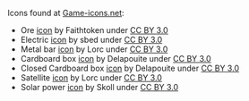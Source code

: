 Icons found at [Game-icons.net](https://game-icons.net):
- Ore [icon](https://game-icons.net/1x1/faithtoken/ore.html) by Faithtoken under [CC BY 3.0](http://creativecommons.org/licenses/by/3.0/)
- Electric [icon](https://game-icons.net/1x1/sbed/electric.html) by sbed under [CC BY 3.0](http://creativecommons.org/licenses/by/3.0/)
- Metal bar [icon](https://game-icons.net/1x1/lorc/metal-bar.html) by Lorc under [CC BY 3.0](http://creativecommons.org/licenses/by/3.0/)
- Cardboard box [icon](https://game-icons.net/1x1/delapouite/cardboard-box.html) by Delapouite under [CC BY 3.0](http://creativecommons.org/licenses/by/3.0/)
- Closed Cardboard box [icon](https://game-icons.net/1x1/delapouite/cardboard-box-closed.html) by Delapouite under [CC BY 3.0](http://creativecommons.org/licenses/by/3.0/)
- Satellite [icon](https://game-icons.net/1x1/lorc/sattelite.html) by Lorc under [CC BY 3.0](http://creativecommons.org/licenses/by/3.0/)
- Solar power [icon](https://game-icons.net/1x1/lorc/sattelite.html) by Skoll under [CC BY 3.0](http://creativecommons.org/licenses/by/3.0/)
